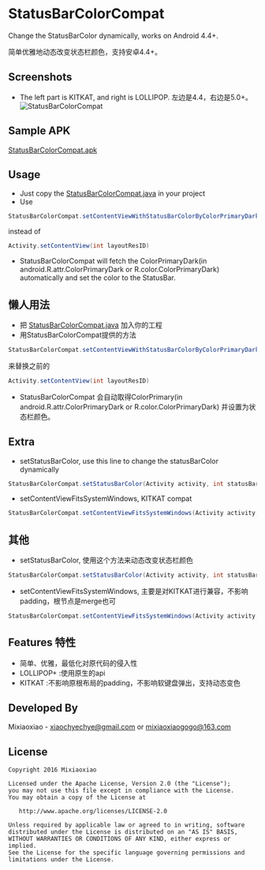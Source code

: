 StatusBarColorCompat
===============

Change the StatusBarColor dynamically, works on Android 4.4+.

简单优雅地动态改变状态栏颜色，支持安卓4.4+。

Screenshots 
-----
* The left part is KITKAT, and right is LOLLIPOP. 左边是4.4，右边是5.0+。
![StatusBarColorCompat](https://raw.github.com/Mixiaoxiao/StatusBarColorCompat/master/GIF.gif) 


Sample APK
-----

[StatusBarColorCompat.apk](https://raw.github.com/Mixiaoxiao/SmoothCompoundButton/master/StatusBarColorCompat.apk)

Usage 
-----

* Just copy the [StatusBarColorCompat.java](https://raw.github.com/Mixiaoxiao/statusbarcolorcompat/master/StatusBarColorCompat\src\com\mixiaoxiao\statusbarcolorcompat\StatusBarColorCompat.java) in your project
* Use 
```java
StatusBarColorCompat.setContentViewWithStatusBarColorByColorPrimaryDark(Activity activity, int layoutResID) 
```
instead of
```java
Activity.setContentView(int layoutResID) 
```
* StatusBarColorCompat will fetch the ColorPrimaryDark(in android.R.attr.ColorPrimaryDark or R.color.ColorPrimaryDark) automatically and set the color to the StatusBar. 

懒人用法
-----

* 把 [StatusBarColorCompat.java](https://raw.github.com/Mixiaoxiao/statusbarcolorcompat/master/StatusBarColorCompat\src\com\mixiaoxiao\statusbarcolorcompat\StatusBarColorCompat.java) 加入你的工程
* 用StatusBarColorCompat提供的方法
```java
StatusBarColorCompat.setContentViewWithStatusBarColorByColorPrimaryDark(Activity activity, int layoutResID) 
```
来替换之前的
```java
Activity.setContentView(int layoutResID) 
```
* StatusBarColorCompat 会自动取得ColorPrimary(in android.R.attr.ColorPrimaryDark or R.color.ColorPrimaryDark) 并设置为状态栏颜色。

Extra 
-----

* setStatusBarColor, use this line to change the statusBarColor dynamically
```java
StatusBarColorCompat.setStatusBarColor(Activity activity, int statusBarColor) {
```

* setContentViewFitsSystemWindows, KITKAT compat
```java
StatusBarColorCompat.setContentViewFitsSystemWindows(Activity activity, int layoutResID)
```

其他 
-----

* setStatusBarColor, 使用这个方法来动态改变状态栏颜色
```java
StatusBarColorCompat.setStatusBarColor(Activity activity, int statusBarColor) {
```

* setContentViewFitsSystemWindows, 主要是对KITKAT进行兼容，不影响padding，根节点是merge也可
```java
StatusBarColorCompat.setContentViewFitsSystemWindows(Activity activity, int layoutResID)
```

Features 特性
-----

* 简单、优雅，最低化对原代码的侵入性
* LOLLIPOP+ :使用原生的api
* KITKAT :不影响原根布局的padding，不影响软键盘弹出，支持动态变色

Developed By
------------

Mixiaoxiao - <xiaochyechye@gmail.com> or <mixiaoxiaogogo@163.com>



License
-----------

    Copyright 2016 Mixiaoxiao

    Licensed under the Apache License, Version 2.0 (the "License");
    you may not use this file except in compliance with the License.
    You may obtain a copy of the License at

       http://www.apache.org/licenses/LICENSE-2.0

    Unless required by applicable law or agreed to in writing, software
    distributed under the License is distributed on an "AS IS" BASIS,
    WITHOUT WARRANTIES OR CONDITIONS OF ANY KIND, either express or implied.
    See the License for the specific language governing permissions and
    limitations under the License.
